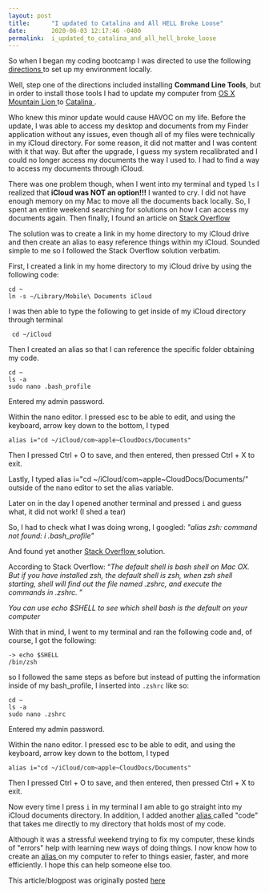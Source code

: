 ```yaml
---
layout: post
title:      "I updated to Catalina and All HELL Broke Loose"
date:       2020-06-03 12:17:46 -0400
permalink:  i_updated_to_catalina_and_all_hell_broke_loose
---
```



So when I began my coding bootcamp I was directed to use the following <a href="https://github.com/learn-co-curriculum/environment-mac-os-catalina-setup"> directions </a> to set up my environment locally. 

Well, step one of the directions included installing <b>Command Line Tools</b>, but in order to install those tools I had to update my computer from <a href="https://www.apple.com/shop/product/D6377Z/A/os-x-mountain-lion"> OS X Mountain Lion </a> to <a href="https://www.apple.com/macos/catalina/"> Catalina </a>.

Who knew this minor update would cause HAVOC on my life. Before the update, I was able to access my desktop and documents from my Finder application without any issues, even though all of my files were technically in my iCloud directory. For some reason, it did not matter and I was content with it that way. But after the upgrade, I guess my system recalibrated and I could no longer access my documents the way I used to. I had to find a way to access my documents through iCloud.

There was one problem though, when I went into my terminal and typed ``ls`` I realized that <b>iCloud was NOT an option!!!</b> I wanted to cry. I did not have enough memory on my Mac to move all the documents back locally. So, I spent an entire weekend searching for solutions on how I can access my documents again.  Then finally, I found an article on <a href="https://superuser.com/questions/827827/access-icloud-drive-via-terminal?newreg=50681ca1a1374f4497634c6f50f8098c"> Stack Overflow </a>

The solution was to create a link in my home directory to my iCloud drive and then create an alias to easy reference things within my iCloud. Sounded simple to me so I followed the Stack Overflow solution verbatim. 

First, I created a link in my home directory to my iCloud drive by using the following code:

```
cd ~
ln -s ~/Library/Mobile\ Documents iCloud
```

I was then able to type the following to get inside of my iCloud directory through terminal

```
 cd ~/iCloud 
```
Then I created an alias so that I can reference the specific folder obtaining my code. 

```
cd ~
ls -a
sudo nano .bash_profile
```

Entered my admin password.

Within the nano editor. I pressed esc to be able to edit, and using the keyboard, arrow key down to the bottom, I typed

``alias i="cd ~/iCloud/com~apple~CloudDocs/Documents" ``

Then I pressed Ctrl + O to save, and then entered, then pressed Ctrl + X to exit. 

Lastly, I typed alias i="cd ~/iCloud/com~apple~CloudDocs/Documents/" outside of the nano editor to set the alias variable. 

Later on in the day I opened another terminal and pressed ``i`` and guess what, it did not work! (I shed a tear)

So, I had to check what I was doing wrong, I googled: <i>"alias zsh: command not found: i .bash_profile" </i>

And found yet another <a href="https://stackoverflow.com/questions/28289131/aliases-in-bash-profile-not-working-properly"> Stack Overflow </a> solution.

According to Stack Overflow: 
<q><i>The default shell is bash shell on Mac OX. But if you have installed zsh, the default shell is zsh, when zsh shell starting, shell will find out the file named .zshrc, and execute the commands in .zshrc. </i></q>

<i>You can use echo $SHELL to see which shell bash is the default on your computer </i>


With that in mind, I went to my terminal and ran the following code and, of course, I got the following: 

```
-> echo $SHELL
/bin/zsh
```
so I followed the same steps as before but instead of putting the information inside of my bash_profile, I inserted into ``.zshrc``
like so:

```
cd ~
ls -a
sudo nano .zshrc
```

Entered my admin password.

Within the nano editor. I pressed esc to be able to edit, and using the keyboard, arrow key down to the bottom, I typed

``alias i="cd ~/iCloud/com~apple~CloudDocs/Documents" ``

Then I pressed Ctrl + O to save, and then entered, then pressed Ctrl + X to exit. 

Now every time I press ``i`` in my terminal I am able to go straight into my iCloud documents directory. In addition, I added another <a href="https://www.techradar.com/how-to/computing/apple/terminal-101-creating-aliases-for-commands-1305638"> alias </a> called "code" that takes me directly to my directory that holds most of my code.

Although it was a stressful weekend trying to fix my computer, these kinds of "errors" help with learning new ways of doing things. I now know how to create an <a href="https://www.techradar.com/how-to/computing/apple/terminal-101-creating-aliases-for-commands-1305638"> alias </a> on my computer to refer to things easier, faster, and more efficiently. I hope this can help someone else too.


This article/blogpost was originally posted <a href="https://dev.to/sincerelybrittany/day-2-100daysofcode-i-updated-to-catalina-and-all-hell-broke-loose-2h7n"> here </a>
